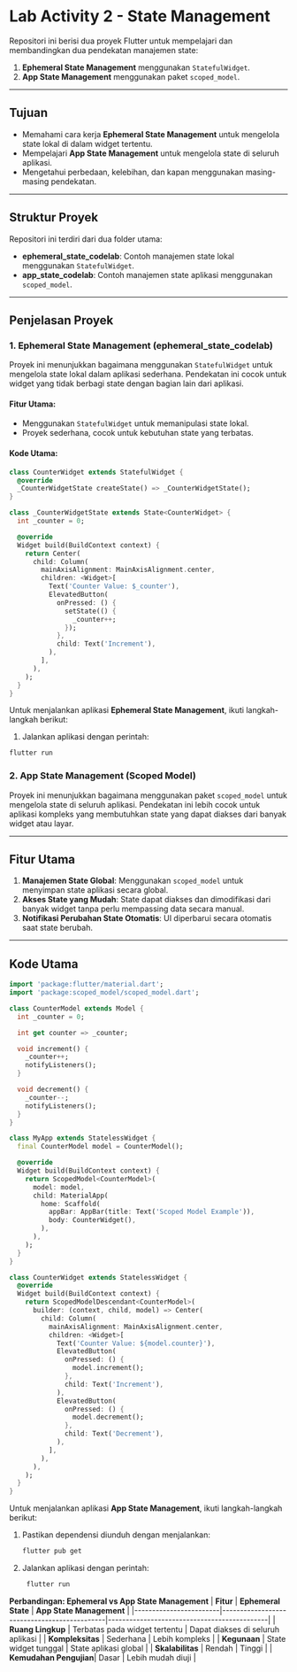 # Lab Activity 2 - State Management

Repositori ini berisi dua proyek Flutter untuk mempelajari dan membandingkan dua pendekatan manajemen state:
1. **Ephemeral State Management** menggunakan `StatefulWidget`.
2. **App State Management** menggunakan paket `scoped_model`.

---

## Tujuan
- Memahami cara kerja **Ephemeral State Management** untuk mengelola state lokal di dalam widget tertentu.
- Mempelajari **App State Management** untuk mengelola state di seluruh aplikasi.
- Mengetahui perbedaan, kelebihan, dan kapan menggunakan masing-masing pendekatan.

---

## Struktur Proyek
Repositori ini terdiri dari dua folder utama:
- **ephemeral_state_codelab**: Contoh manajemen state lokal menggunakan `StatefulWidget`.
- **app_state_codelab**: Contoh manajemen state aplikasi menggunakan `scoped_model`.

---

## Penjelasan Proyek

### 1. **Ephemeral State Management (ephemeral_state_codelab)**
Proyek ini menunjukkan bagaimana menggunakan `StatefulWidget` untuk mengelola state lokal dalam aplikasi sederhana. Pendekatan ini cocok untuk widget yang tidak berbagi state dengan bagian lain dari aplikasi.

#### **Fitur Utama**:
- Menggunakan `StatefulWidget` untuk memanipulasi state lokal.
- Proyek sederhana, cocok untuk kebutuhan state yang terbatas.

#### **Kode Utama**:
```dart
class CounterWidget extends StatefulWidget {
  @override
  _CounterWidgetState createState() => _CounterWidgetState();
}

class _CounterWidgetState extends State<CounterWidget> {
  int _counter = 0;

  @override
  Widget build(BuildContext context) {
    return Center(
      child: Column(
        mainAxisAlignment: MainAxisAlignment.center,
        children: <Widget>[
          Text('Counter Value: $_counter'),
          ElevatedButton(
            onPressed: () {
              setState(() {
                _counter++;
              });
            },
            child: Text('Increment'),
          ),
        ],
      ),
    );
  }
}
```
Untuk menjalankan aplikasi **Ephemeral State Management**, ikuti langkah-langkah berikut:
1. Jalankan aplikasi dengan perintah:
  ```bash
  flutter run
  ```

### 2. **App State Management (Scoped Model)**

Proyek ini menunjukkan bagaimana menggunakan paket `scoped_model` untuk mengelola state di seluruh aplikasi. Pendekatan ini lebih cocok untuk aplikasi kompleks yang membutuhkan state yang dapat diakses dari banyak widget atau layar.

---

## Fitur Utama
1. **Manajemen State Global**: Menggunakan `scoped_model` untuk menyimpan state aplikasi secara global.
2. **Akses State yang Mudah**: State dapat diakses dan dimodifikasi dari banyak widget tanpa perlu mempassing data secara manual.
3. **Notifikasi Perubahan State Otomatis**: UI diperbarui secara otomatis saat state berubah.

---

## Kode Utama
```dart
import 'package:flutter/material.dart';
import 'package:scoped_model/scoped_model.dart';

class CounterModel extends Model {
  int _counter = 0;

  int get counter => _counter;

  void increment() {
    _counter++;
    notifyListeners();
  }

  void decrement() {
    _counter--;
    notifyListeners();
  }
}

class MyApp extends StatelessWidget {
  final CounterModel model = CounterModel();

  @override
  Widget build(BuildContext context) {
    return ScopedModel<CounterModel>(
      model: model,
      child: MaterialApp(
        home: Scaffold(
          appBar: AppBar(title: Text('Scoped Model Example')),
          body: CounterWidget(),
        ),
      ),
    );
  }
}

class CounterWidget extends StatelessWidget {
  @override
  Widget build(BuildContext context) {
    return ScopedModelDescendant<CounterModel>(
      builder: (context, child, model) => Center(
        child: Column(
          mainAxisAlignment: MainAxisAlignment.center,
          children: <Widget>[
            Text('Counter Value: ${model.counter}'),
            ElevatedButton(
              onPressed: () {
                model.increment();
              },
              child: Text('Increment'),
            ),
            ElevatedButton(
              onPressed: () {
                model.decrement();
              },
              child: Text('Decrement'),
            ),
          ],
        ),
      ),
    );
  }
}
```
Untuk menjalankan aplikasi **App State Management**, ikuti langkah-langkah berikut:
1. Pastikan dependensi diunduh dengan menjalankan:
   ```bash
   flutter pub get
   ```
2. Jalankan aplikasi dengan perintah:
   ```bash
    flutter run
   ```

**Perbandingan: Ephemeral vs App State Management**
| **Fitur**              | **Ephemeral State**                          | **App State Management**                    |
|------------------------|---------------------------------------------|---------------------------------------------|
| **Ruang Lingkup**       | Terbatas pada widget tertentu               | Dapat diakses di seluruh aplikasi          |
| **Kompleksitas**        | Sederhana                                   | Lebih kompleks                             |
| **Kegunaan**            | State widget tunggal                        | State aplikasi global                      |
| **Skalabilitas**        | Rendah                                      | Tinggi                                      |
| **Kemudahan Pengujian**| Dasar                                       | Lebih mudah diuji                          |
